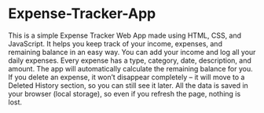 # Expense-Tracker-App
This is a simple Expense Tracker Web App made using HTML, CSS, and JavaScript. It helps you keep track of your income, expenses, and remaining balance in an easy way.
You can add your income and log all your daily expenses.
Every expense has a type, category, date, description, and amount.
The app will automatically calculate the remaining balance for you.
If you delete an expense, it won’t disappear completely – it will move to a Deleted History section, so you can still see it later.
All the data is saved in your browser (local storage), so even if you refresh the page, nothing is lost.
